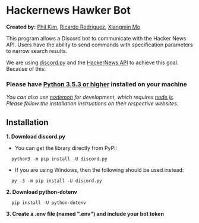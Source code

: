# Hackernews Hawker Bot

**Created by:** [Phil Kim](https://github.com/socolorphil), [Ricardo Rodriguez](https://github.com/RicardoR22), [Xiangmin Mo](https://github.com/mxmsunny)

This program allows a Discord bot to communicate with the Hacker News API. Users have the ability to send commands with specification parameters to narrow search results.

We are using [discord.py](https://discordpy.readthedocs.io/en/latest/index.html) and the [HackerNews API](https://github.com/HackerNews/API) to achieve this goal.
Because of this:

### Please have [Python 3.5.3 or higher](https://www.python.org/downloads/) installed on your machine

_You can also use [nodemon](https://nodemon.io/) for development, which requires [node.js](https://nodejs.org/en/).  
Please follow the installation instructions on their respective websites._

## Installation

**1. Download discord.py**

- You can get the library directly from PyPI:

```
  python3 -m pip install -U discord.py
```

- If you are using Windows, then the following should be used instead:

```
  py -3 -m pip install -U discord.py
```

**2. Download python-dotenv**

```
  pip install -U python-dotenv
```

**3. Create a .env file (named ".env") and include your bot token**
